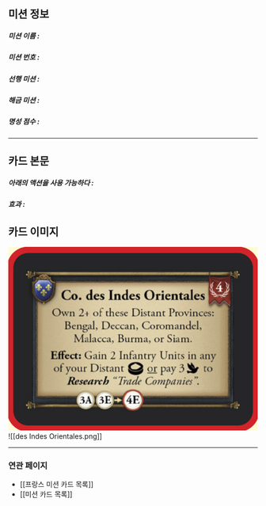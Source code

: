 ## 미션 정보
##### 미션 이름 : 
##### 미션 번호 : 
##### 선행 미션 : 
##### 해금 미션 : 
##### 명성 점수 :
---
## 카드 본문
##### 아래의 액션을 사용 가능하다 : 
##### *효과*  : 

## 카드 이미지
<img src="\Assets\des Indes Orientales.png"/>
![[des Indes Orientales.png]]

--- 

### 연관 페이지
- [[프랑스 미션 카드 목록]]
- [[미션 카드 목록]]